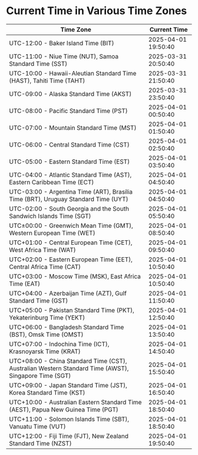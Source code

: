 # Current Time in Various Time Zones

| Time Zone | Current Time |
|-----------|--------------|
| UTC-12:00 - Baker Island Time (BIT) | 2025-04-01 19:50:40 |
| UTC-11:00 - Niue Time (NUT), Samoa Standard Time (SST) | 2025-03-31 20:50:40 |
| UTC-10:00 - Hawaii-Aleutian Standard Time (HAST), Tahiti Time (TAHT) | 2025-03-31 21:50:40 |
| UTC-09:00 - Alaska Standard Time (AKST) | 2025-03-31 23:50:40 |
| UTC-08:00 - Pacific Standard Time (PST) | 2025-04-01 00:50:40 |
| UTC-07:00 - Mountain Standard Time (MST) | 2025-04-01 01:50:40 |
| UTC-06:00 - Central Standard Time (CST) | 2025-04-01 02:50:40 |
| UTC-05:00 - Eastern Standard Time (EST) | 2025-04-01 03:50:40 |
| UTC-04:00 - Atlantic Standard Time (AST), Eastern Caribbean Time (ECT) | 2025-04-01 04:50:40 |
| UTC-03:00 - Argentina Time (ART), Brasília Time (BRT), Uruguay Standard Time (UYT) | 2025-04-01 04:50:40 |
| UTC-02:00 - South Georgia and the South Sandwich Islands Time (SGT) | 2025-04-01 05:50:40 |
| UTC±00:00 - Greenwich Mean Time (GMT), Western European Time (WET) | 2025-04-01 08:50:40 |
| UTC+01:00 - Central European Time (CET), West Africa Time (WAT) | 2025-04-01 09:50:40 |
| UTC+02:00 - Eastern European Time (EET), Central Africa Time (CAT) | 2025-04-01 10:50:40 |
| UTC+03:00 - Moscow Time (MSK), East Africa Time (EAT) | 2025-04-01 10:50:40 |
| UTC+04:00 - Azerbaijan Time (AZT), Gulf Standard Time (GST) | 2025-04-01 11:50:40 |
| UTC+05:00 - Pakistan Standard Time (PKT), Yekaterinburg Time (YEKT) | 2025-04-01 12:50:40 |
| UTC+06:00 - Bangladesh Standard Time (BST), Omsk Time (OMST) | 2025-04-01 13:50:40 |
| UTC+07:00 - Indochina Time (ICT), Krasnoyarsk Time (KRAT) | 2025-04-01 14:50:40 |
| UTC+08:00 - China Standard Time (CST), Australian Western Standard Time (AWST), Singapore Time (SGT) | 2025-04-01 15:50:40 |
| UTC+09:00 - Japan Standard Time (JST), Korea Standard Time (KST) | 2025-04-01 16:50:40 |
| UTC+10:00 - Australian Eastern Standard Time (AEST), Papua New Guinea Time (PGT) | 2025-04-01 18:50:40 |
| UTC+11:00 - Solomon Islands Time (SBT), Vanuatu Time (VUT) | 2025-04-01 18:50:40 |
| UTC+12:00 - Fiji Time (FJT), New Zealand Standard Time (NZST) | 2025-04-01 19:50:40 |
